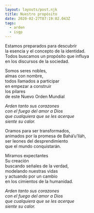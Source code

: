 ```yaml
---
layout: layouts/post.njk
title: Nuestro propósito
date: 2020-02-27T07:19:02.043Z
tags:
  - arden
  - isgp
---
```

Estamos preparados para descubrir\
la esencia y el concepto de la identidad.\
Todos buscamos un propósito que influya\
en los discursos de la sociedad.

Somos seres nobles,\
almas con nombre,\
todos llamados a participar\
en empezar a construir\
los pilares\
de este Nuevo Orden Mundial

*Arden tanto sus corazones\
con el fuego del amor a Dios\
que cualquiera que se les acerque\
siente su calor.*

Oramos para ser transformados,\
animados por la promesa de Bahá’u’lláh,\
ser leones del desprendimiento\
que el mundo conquistarán.

Miramos expectantes\
Su creación\
buscando señales de la verdad,\
modelando nuestras vidas\
y actuando por un cambio\
en los cimientos de la humanidad.

*Arden tanto sus corazones\
con el fuego del amor a Dios\
que cualquiera que se les acerque\
siente su calor.*
